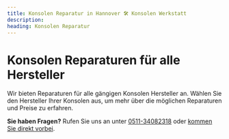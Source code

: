```yaml
---
title: Konsolen Reparatur in Hannover 🛠️ Konsolen Werkstatt
description: 
heading: Konsolen Reparatur
---
```


# Konsolen Reparaturen für alle Hersteller

Wir bieten Reparaturen für alle gängigen Konsolen Hersteller an. Wählen Sie den Hersteller Ihrer Konsolen aus, um mehr über die möglichen Reparaturen und Preise zu erfahren.

**Sie haben Fragen?** Rufen Sie uns an unter [0511-34082318](tel:051134082318) oder [kommen Sie direkt vorbei](/anfahrt).